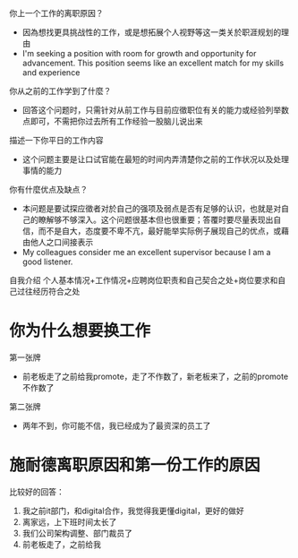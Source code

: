你上一个工作的离职原因？
- 因為想找更具挑战性的工作，或是想拓展个人视野等这一类关於职涯规划的理由
- I'm seeking a position with room for growth and opportunity for advancement. This position seems like an excellent match for my skills and experience


你从之前的工作学到了什麼？
- 回答这个问题时，只需针对从前工作与目前应徵职位有关的能力或经验列举数点即可，不需把你过去所有工作经验一股脑儿说出来


 描述一下你平日的工作内容
 - 这个问题主要是让口试官能在最短的时间内弄清楚你之前的工作状况以及处理事情的能力



你有什麼优点及缺点？
- 本问题是要试探应徵者对於自己的强项及弱点是否有足够的认识，也就是对自己的瞭解够不够深入。这个问题很基本但也很重要；答覆时要尽量表现出自信，而不是自大，态度要不卑不亢，最好能举实际例子展现自己的优点，或藉由他人之口间接表示
- My colleagues consider me an excellent supervisor because I am a good listener.






自我介绍
个人基本情况+工作情况+应聘岗位职责和自己契合之处+岗位要求和自己过往经历符合之处



 # 你为什么想要换工作

第一张牌
 - 前老板走了之前给我promote，走了不作数了，新老板来了，之前的promote不作数了

第二张牌
 - 两年不到，你可能不信，我已经成为了最资深的员工了


# 施耐德离职原因和第一份工作的原因

比较好的回答：
1. 我之前it部门，和digital合作，我觉得我更懂digital，更好的做好
2. 离家远，上下班时间太长了
3. 我们公司架构调整、部门裁员了
4. 前老板走了，之前给我